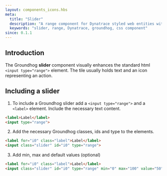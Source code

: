```yaml
---
layout: components_icons.hbs
meta:
  title: "Slider"
  description: "A range component for Dynatrace styled web entities with css and markup examples."
  keywords: "slider, range, Dynatrace, groundhog, css component"
since: 0.1.1
---
```



## Introduction
The Groundhog **slider** component visually enhances the standard html `<input type="range">` element. The tile usually holds text and an icon representing an action.

## Including a slider
1. To include a Groundhog slider add a `<input type="range">` and a `<label>` element. Include the necessary text content.
```html
<label>Label</label>
<input type="range">
```

2. Add the necessary Groundhog classes, ids and type to the elements.
```html
<label for="i0" class="label">Label</label>
<input class="slider" id="i0" type="range">
```

3. Add min, max and default values (optional)
```html
<label for="i0" class="label">Label</label>
<input class="slider" id="i0" type="range" min="0" max="100" value="50">
```
